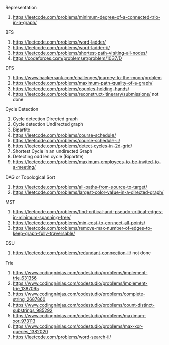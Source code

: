 Representation 
1. https://leetcode.com/problems/minimum-degree-of-a-connected-trio-in-a-graph/


BFS
1. https://leetcode.com/problems/word-ladder/
2. https://leetcode.com/problems/word-ladder-ii/
3. https://leetcode.com/problems/shortest-path-visiting-all-nodes/
4. https://codeforces.com/problemset/problem/1037/D


DFS
1. https://www.hackerrank.com/challenges/journey-to-the-moon/problem
3. https://leetcode.com/problems/maximum-path-quality-of-a-graph/
3. https://leetcode.com/problems/couples-holding-hands/
4. https://leetcode.com/problems/reconstruct-itinerary/submissions/ not done


Cycle Detection
1. Cycle detection Directed graph
2. Cycle detection Undirected graph
3. Bipartite
4. https://leetcode.com/problems/course-schedule/
5. https://leetcode.com/problems/course-schedule-ii/
6. https://leetcode.com/problems/detect-cycles-in-2d-grid/
7. Shortest Cycle in an undirected Graph
8. Detecting odd len cycle (Bipartite)
9. https://leetcode.com/problems/maximum-employees-to-be-invited-to-a-meeting/


DAG or Topological Sort
1. https://leetcode.com/problems/all-paths-from-source-to-target/
2. https://leetcode.com/problems/largest-color-value-in-a-directed-graph/


MST
1. https://leetcode.com/problems/find-critical-and-pseudo-critical-edges-in-minimum-spanning-tree/
2. https://leetcode.com/problems/min-cost-to-connect-all-points/
3. https://leetcode.com/problems/remove-max-number-of-edges-to-keep-graph-fully-traversable/


DSU
1. https://leetcode.com/problems/redundant-connection-ii/ not done


Trie
1. https://www.codingninjas.com/codestudio/problems/implement-trie_631356
2. https://www.codingninjas.com/codestudio/problems/implement-trie_1387095
3. https://www.codingninjas.com/codestudio/problems/complete-string_2687860
4. https://www.codingninjas.com/codestudio/problems/count-distinct-substrings_985292
5. https://www.codingninjas.com/codestudio/problems/maximum-xor_973113
6. https://www.codingninjas.com/codestudio/problems/max-xor-queries_1382020
7. https://leetcode.com/problems/word-search-ii/
